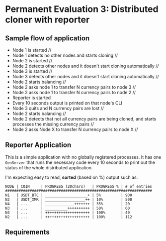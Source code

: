 # Permanent Evaluation 3: Distributed cloner with reporter

## Sample flow of application

* Node 1 is started //
* Node 1 detects no other nodes and starts cloning //
* Node 2 is started //
* Node 2 detects other nodes and it doesn't start cloning automatically //
* Node 3 is started //
* Node 3 detects other nodes and it doesn't start cloning automatically //
* Node 2 starts balancing //
* Node 2 asks node 1 to transfer N currency pairs to node 3 //
* Node 2 asks node 1 to transfer N currency pairs to node 2 //
* Reporter is started
* Every 10 seconds output is printed on that node's CLI
* Node 3 quits and N currency pairs are lost //
* Node 2 starts balancing //
* Node 2 detects that not all currency pairs are being cloned, and starts processes the missing currency pairs //
* Node 2 asks Node X to transfer N currency pairs to node X //

## Reporter Application

This is a simple application with no globally registered processes. It has one `GenServer` that runs the necessary code every 10 seconds to print out the status of the whole distributed application.

I'm expecting easy to read,  **sorted** (based on %) output such as:

```text
NODE | COIN     | PROGRESS (20chars)   | PROGRESS % | # of entries
##################################################################
N1   | USDT_BTC | ___________________+ | 5%         | 900
N2   | USDT_XMR | __________________++ | 10%        | 500
N4   | ...      | _____________+++++++ | 35%        | 20
N3   | ...      | __________++++++++++ | 50%        | 60
N4   | ...      | ++++++++++++++++++++ | 100%       | 40
N2   | ...      | ++++++++++++++++++++ | 100%       | 112
```

## Requirements
